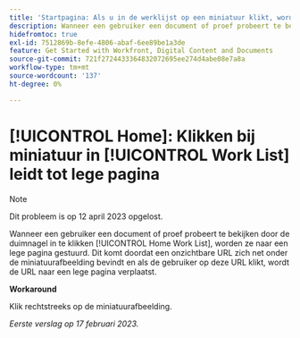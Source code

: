 ```yaml
---
title: 'Startpagina: Als u in de werklijst op een miniatuur klikt, wordt een lege pagina weergegeven.'
description: Wanneer een gebruiker een document of proef probeert te bekijken door de duimnagel in de Lijst van het Werk van het Huis te klikken, worden zij geleid aan een lege pagina. Dit komt doordat een onzichtbare URL zich net onder de miniatuurafbeelding bevindt en als de gebruiker op deze URL klikt, wordt de URL naar een lege pagina verplaatst.
hidefromtoc: true
exl-id: 7512869b-8efe-4806-abaf-6ee89be1a3de
feature: Get Started with Workfront, Digital Content and Documents
source-git-commit: 721f2724433364832072695ee274d4abe08e7a8a
workflow-type: tm+mt
source-wordcount: '137'
ht-degree: 0%

---
```


# [!UICONTROL Home]: Klikken bij miniatuur in [!UICONTROL Work List] leidt tot lege pagina

>[!NOTE]
>
>Dit probleem is op 12 april 2023 opgelost.

Wanneer een gebruiker een document of proef probeert te bekijken door de duimnagel in te klikken [!UICONTROL Home Work List], worden ze naar een lege pagina gestuurd. Dit komt doordat een onzichtbare URL zich net onder de miniatuurafbeelding bevindt en als de gebruiker op deze URL klikt, wordt de URL naar een lege pagina verplaatst.

**Workaround**

Klik rechtstreeks op de miniatuurafbeelding.

_Eerste verslag op 17 februari 2023._
